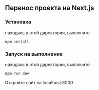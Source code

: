## Перенос проекта на Next.js

### Установка
находясь в этой директории, выполните

    npm install

### Запуск на выполнение
находясь в этой директории, выполните

    npm run dev

Откройте сайт на localhost:3000